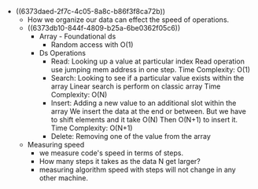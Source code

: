 - ((6373daed-2f7c-4c05-8a8c-b86f3f8ca72b))
	- How we organize our data can effect the speed of operations.
	- ((6373db10-844f-4809-b25a-6be0362f05c6))
		- Array - Foundational ds
			- Random access with O(1)
		- Ds Operations
			- Read:
			  Looking up a value at particular index
			  Read operation use jumping mem address in one step. 
			  Time Complexity: O(1)
			- Search:
			  Looking to see if a particular value exists within the array
			  Linear search is perform on classic array
			  Time Complexity: O(N)
			- Insert:
			  Adding a new value to an additional slot within the array
			  We insert the data at the end or between. But we have to shift elements and it take O(N)
			  Then O(N+1) to insert it.
			  Time Complexity: O(N+1)
			- Delete:
			  Removing one of the value from the array
	- Measuring speed
		- we measure code's speed in terms of steps.
		- How many steps it takes as the data N get larger?
		- measuring algorithm speed with steps will not change in any other machine.